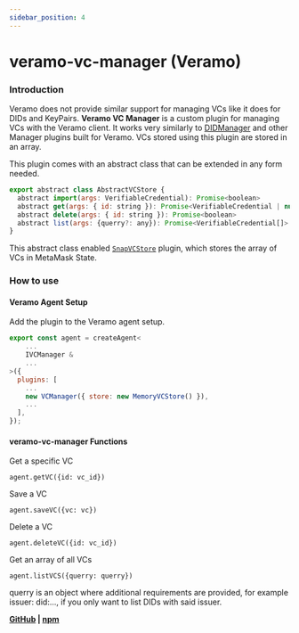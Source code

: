 ```yaml
---
sidebar_position: 4
---
```


# veramo-vc-manager (Veramo)

### Introduction

Veramo does not provide similar support for managing VCs like it does for DIDs and KeyPairs. **Veramo VC Manager** is a custom plugin for managing VCs with the Veramo client. It works very similarly to [DIDManager](https://github.com/uport-project/veramo/tree/next/packages/did-manager) and other Manager plugins built for Veramo. VCs stored using this plugin are stored in an array.

This plugin comes with an abstract class that can be extended in any form needed.

```js
export abstract class AbstractVCStore {
  abstract import(args: VerifiableCredential): Promise<boolean>
  abstract get(args: { id: string }): Promise<VerifiableCredential | null>
  abstract delete(args: { id: string }): Promise<boolean>
  abstract list(args: {querry?: any}): Promise<VerifiableCredential[]>
}
```

This abstract class enabled [`SnapVCStore`](../ssi-snap/architecture.md) plugin, which stores the array of VCs in MetaMask State.

### How to use

#### Veramo Agent Setup

Add the plugin to the Veramo agent setup.

```js
export const agent = createAgent<
    ...
    IVCManager &
    ...
>({
  plugins: [
    ...
    new VCManager({ store: new MemoryVCStore() }),
    ...
  ],
});
```

#### veramo-vc-manager Functions

Get a specific VC

`agent.getVC({id: vc_id})`

Save a VC

`agent.saveVC({vc: vc})`

Delete a VC

`agent.deleteVC({id: vc_id})`

Get an array of all VCs

`agent.listVCS({querry: querry})`

querry is an object where additional requirements are provided, for example issuer: did:..., if you only want to list DIDs with said issuer.

**[GitHub](https://github.com/blockchain-lab-um/veramo-vc-manager) |
[npm](https://www.npmjs.com/package/@blockchain-lab-um/veramo-vc-manager)**
